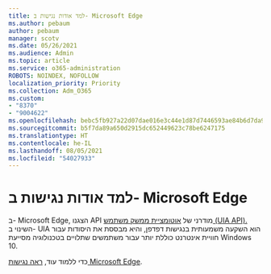 ```yaml
---
title: למד אודות נגישות ב- Microsoft Edge
ms.author: pebaum
author: pebaum
manager: scotv
ms.date: 05/26/2021
ms.audience: Admin
ms.topic: article
ms.service: o365-administration
ROBOTS: NOINDEX, NOFOLLOW
localization_priority: Priority
ms.collection: Adm_O365
ms.custom:
- "8370"
- "9004622"
ms.openlocfilehash: bebc5fb927a22d07dae016e3c44e1d87d7446593ae84b6d7da9b2354ac53a599
ms.sourcegitcommit: b5f7da89a650d2915dc652449623c78be6247175
ms.translationtype: HT
ms.contentlocale: he-IL
ms.lasthandoff: 08/05/2021
ms.locfileid: "54027933"
---
```

# <a name="learn-about-accessibility-in-microsoft-edge"></a>למד אודות נגישות ב- Microsoft Edge

ב- Microsoft Edge, הצגנו API מודרני של [אוטומציית ממשק משתמש (UIA API).](https://go.microsoft.com/fwlink/?linkid=2153423) השינוי ב- UIA הוא השקעה משמעותית בנגישות דפדפן, והיא מבססת את היסודות עבור חוויית אינטרנט כוללת יותר עבור משתמשים שתלויים בטכנולוגיה מסייעת Windows 10. 

כדי ללמוד עוד, [ראה נגישות Microsoft Edge](https://go.microsoft.com/fwlink/?linkid=2153512).
